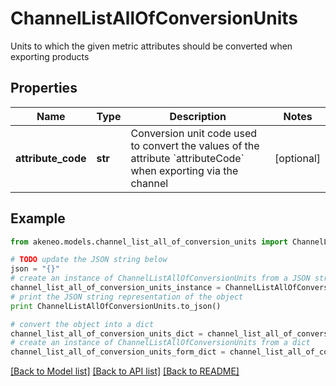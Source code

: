 # ChannelListAllOfConversionUnits

Units to which the given metric attributes should be converted when exporting products

## Properties
Name | Type | Description | Notes
------------ | ------------- | ------------- | -------------
**attribute_code** | **str** | Conversion unit code used to convert the values of the attribute &#x60;attributeCode&#x60; when exporting via the channel | [optional] 

## Example

```python
from akeneo.models.channel_list_all_of_conversion_units import ChannelListAllOfConversionUnits

# TODO update the JSON string below
json = "{}"
# create an instance of ChannelListAllOfConversionUnits from a JSON string
channel_list_all_of_conversion_units_instance = ChannelListAllOfConversionUnits.from_json(json)
# print the JSON string representation of the object
print ChannelListAllOfConversionUnits.to_json()

# convert the object into a dict
channel_list_all_of_conversion_units_dict = channel_list_all_of_conversion_units_instance.to_dict()
# create an instance of ChannelListAllOfConversionUnits from a dict
channel_list_all_of_conversion_units_form_dict = channel_list_all_of_conversion_units.from_dict(channel_list_all_of_conversion_units_dict)
```
[[Back to Model list]](../README.md#documentation-for-models) [[Back to API list]](../README.md#documentation-for-api-endpoints) [[Back to README]](../README.md)


